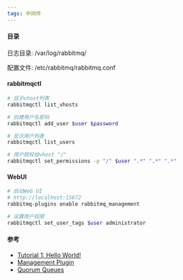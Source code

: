```yaml
---
tags: 中间件
---
```




#### 目录

日志目录: /var/log/rabbitmq/

配置文件: /etc/rabbitmq/rabbitmq.conf

#### rabbitmqctl

```bash
# 显示vhost列表
rabbitmqctl list_vhosts

# 创建用户名密码
rabbitmqctl add_user $user $password

# 显示用户列表
rabbitmqctl list_users

# 用户授权给vhost "/"
rabbitmqctl set_permissions -p "/" $user ".*" ".*" ".*"
```

#### WebUI
```bash
# 启动Web UI
# http://localhost:15672
rabbitmq-plugins enable rabbitmq_management

# 设置用户权限
rabbitmqctl set_user_tags $user administrator
```

#### 参考

* [Tutorial 1: Hello World!](https://www.rabbitmq.com/tutorials/tutorial-one-python.html)
* [Management Plugin](https://www.rabbitmq.com/management.html)
* [Quorum Queues](https://www.rabbitmq.com/quorum-queues.html#configuration)